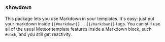 ## `showdown`
<!-- XXX rename to markdown when we rename the package -->

This package lets you use Markdown in your templates. It's easy: just
put your markdown inside
<code>{&#123;#markdown}}</code> ... <code>{&#123;/markdown}}</code>
tags. You can still use all of the usual Meteor template features
inside a Markdown block, such `#each`, and you still get reactivity.

<!-- XXX include an example -->
